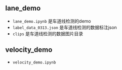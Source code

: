 ## lane_demo

- `lane_demo.ipynb` 是车道线检测的demo
- `label_data_0313.json` 是车道线检测的数据标注json
- `clips` 是车道线检测的数据图片目录



## velocity_demo

- `velocity_demo.ipynb`